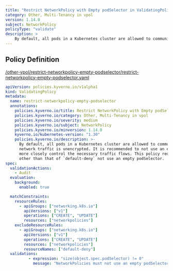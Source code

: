 ```yaml
---
title: "Restrict NetworkPolicy with Empty podSelector in ValidatingPolicy"
category: Other, Multi-Tenancy in vpol
version: 1.14.0
subject: NetworkPolicy
policyType: "validate"
description: >
    By default, all pods in a Kubernetes cluster are allowed to communicate with each other, and all network traffic is unencrypted. It is recommended to not use an empty podSelector in order to more closely control the necessary traffic flows. This policy requires that all NetworkPolicies other than that of `default-deny` not use an empty podSelector.
---
```


## Policy Definition
<a href="https://github.com/kyverno/policies/raw/main//other-vpol/restrict-networkpolicy-empty-podselector/restrict-networkpolicy-empty-podselector.yaml" target="-blank">/other-vpol/restrict-networkpolicy-empty-podselector/restrict-networkpolicy-empty-podselector.yaml</a>

```yaml
apiVersion: policies.kyverno.io/v1alpha1
kind: ValidatingPolicy
metadata:
  name: restrict-networkpolicy-empty-podselector
  annotations:
    policies.kyverno.io/title: Restrict NetworkPolicy with Empty podSelector in ValidatingPolicy
    policies.kyverno.io/category: Other, Multi-Tenancy in vpol 
    policies.kyverno.io/severity: medium
    policies.kyverno.io/subject: NetworkPolicy
    policies.kyverno.io/minversion: 1.14.0
    kyverno.io/kubernetes-version: "1.30"
    policies.kyverno.io/description: >-
      By default, all pods in a Kubernetes cluster are allowed to communicate with each other, and all
      network traffic is unencrypted. It is recommended to not use an empty podSelector in order to
      more closely control the necessary traffic flows. This policy requires that all NetworkPolicies
      other than that of `default-deny` not use an empty podSelector.
spec:
  validationActions: 
    - Audit
  evaluation:
    background:
      enabled: true

  matchConstraints:
    resourceRules:
      - apiGroups: ["networking.k8s.io"]
        apiVersions: ["v1"]
        operations: ["CREATE", "UPDATE"]
        resources: ["networkpolicies"]
    excludeResourceRules:
      - apiGroups: ["networking.k8s.io"]
        apiVersions: ["v1"]
        operations: ["CREATE", "UPDATE"]
        resources: ["networkpolicies"]
        resourceNames: ["default-deny"]
  validations:
          - expression: "size(object.spec.podSelector) != 0"
            message: "NetworkPolicies must not use an empty podSelector."


```
